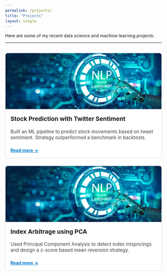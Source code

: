 ```yaml
---
permalink: /projects/
title: "Projects"
layout: single
---
```



Here are some of my recent data science and machine learning projects:

---

<style>
.project-grid {
  display: grid;
  grid-template-columns: repeat(auto-fit, minmax(300px, 1fr));
  gap: 1.5rem;
  margin-top: 2rem;
}

.project-card {
  border: 1px solid #ddd;
  border-radius: 8px;
  overflow: hidden;
  background: #fff;
  transition: box-shadow 0.2s ease-in-out;
}

.project-card:hover {
  box-shadow: 0 2px 12px rgba(0, 0, 0, 0.1);
}

.project-card img {
  width: 100%;
  height: 180px;
  object-fit: cover;
}

.project-card-content {
  padding: 1rem;
}

.project-card h3 {
  margin-top: 0;
  font-size: 1.2rem;
}

.project-card p {
  font-size: 0.95rem;
  color: #444;
}

.project-card a {
  display: inline-block;
  margin-top: 0.5rem;
  font-weight: bold;
  color: #007acc;
}
</style>

<div class="project-grid">
  <div class="project-card">
    <img src="/assets/images/nlp.jpg" alt="Twitter Sentiment Project">
    <div class="project-card-content">
      <h3>Stock Prediction with Twitter Sentiment</h3>
      <p>Built an ML pipeline to predict stock movements based on tweet sentiment. Strategy outperformed a benchmark in backtests.</p>
      <a href="./project-twitter-sentiment">Read more →</a>
    </div>
  </div>

  <div class="project-card">
    <img src="/assets/images/nlp.jpg" alt="PCA Index Arbitrage">
    <div class="project-card-content">
      <h3>Index Arbitrage using PCA</h3>
      <p>Used Principal Component Analysis to detect index mispricings and design a z-score based mean reversion strategy.</p>
      <a href="./project-pca-strategy">Read more →</a>
    </div>
  </div>

  <!-- Add more cards here -->
</div>
